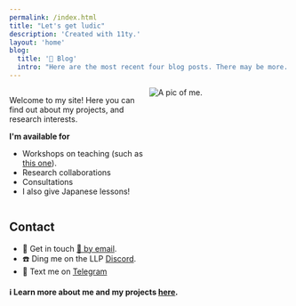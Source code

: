 ```yaml
---
permalink: /index.html
title: "Let's get ludic"
description: 'Created with 11ty.'
layout: 'home'
blog:
  title: '📰 Blog'
  intro: "Here are the most recent four blog posts. There may be more..."
---
```

<style>
  .column {
  float: left;
  width: 50%;
}

/* Clear floats after the columns */
.row:after {
  content: "";
  display: table;
  clear: both;
}
  img {
  max-width: 100%;
  height: auto;
}
</style>
<div class="row">
  <div class="column">
    <p>Welcome to my site! Here you can find out about my projects, and research interests.</p> 
    <b>I'm available for</b>
    <ul>
      <li>Workshops on teaching (such as <a href="https://www.youtube.com/watch?v=51oaWP3AdfM">this one</a>).</li>
      <li>Research collaborations</li>
      <li>Consultations</li>
      <li>I also give Japanese lessons!</li>
    </ul>
  </div>
  <div class="column">
    <img src="/assets/images/james-LLP-profile.png" alt="A pic of me."/>
  </div>
</div>

## Contact
* 🤙 Get in touch <a href="mailto:york@meiji.ac.jp">📧 by email</a>.
* ☎️ Ding me on the LLP [Discord](https://discord.gg/je9QZsnntf).
* 💬 Text me on [Telegram](https://t.me/cheapshot)

#### ℹ️ Learn more about me and my projects [here](/About).
